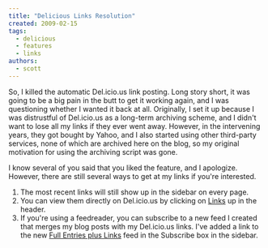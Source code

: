 ```yaml
---
title: "Delicious Links Resolution"
created: 2009-02-15
tags: 
  - delicious
  - features
  - links
authors: 
  - scott
---
```


So, I killed the automatic Del.icio.us link posting. Long story short, it was going to be a big pain in the butt to get it working again, and I was questioning whether I wanted it back at all. Originally, I set it up because I was distrustful of Del.icio.us as a long-term archiving scheme, and I didn't want to lose all my links if they ever went away. However, in the intervening years, they got bought by Yahoo, and I also started using other third-party services, none of which are archived here on the blog, so my original motivation for using the archiving script was gone.

I know several of you said that you liked the feature, and I apologize. However, there are still several ways to get at my links if you're interested.

1. The most recent links will still show up in the sidebar on every page.
2. You can view them directly on Del.icio.us by clicking on [Links](http://delicious.com/spaceninja/) up in the header.
3. If you're using a feedreader, you can subscribe to a new feed I created that merges my blog posts with my Del.icio.us links. I've added a link to the new [Full Entries plus Links](http://feeds2.feedburner.com/spaceninjalinks) feed in the Subscribe box in the sidebar.
